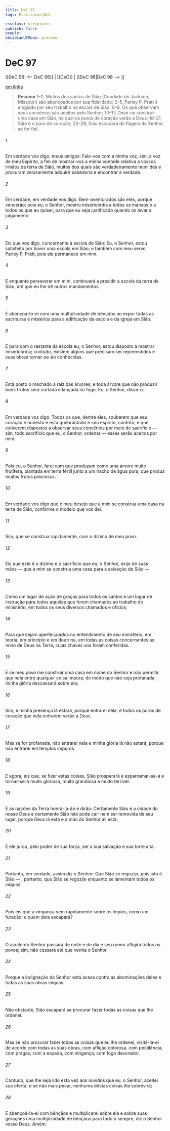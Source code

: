 ```yaml
---
title: DeC 97
tags: Escrituras\DeC

cssclass: scriptures
publish: false
people:
obsidianUIMode: preview
---
```


# DeC 97
[[DeC 96| <-- DeC 96]] | [[DeC]] | [[DeC 98|DeC 98 --> ]]

[em linha](https://churchofjesuschrist.org/study/scriptures/dc-testament/dc/97?lang=por)

> __Resumo__
1–2, Muitos dos santos de Sião (Condado de Jackson, Missouri) são abençoados por sua fidelidade; 3–5, Parley P. Pratt é elogiado por seu trabalho na escola de Sião; 6–9, Os que observam seus convênios são aceitos pelo Senhor; 10–17, Deve-se construir uma casa em Sião, na qual os puros de coração verão a Deus; 18–21, Sião é o puro de coração; 22–28, Sião escapará do flagelo do Senhor, se for fiel.

###### 1 
Em verdade vos digo, meus amigos: Falo-vos com a minha voz, sim, a voz de meu Espírito, a fim de mostrar-vos a minha vontade relativa a vossos irmãos da terra de Sião, muitos dos quais são verdadeiramente humildes e procuram zelosamente adquirir sabedoria e encontrar a verdade.

###### 2 
Em verdade, em verdade vos digo: Bem-aventurados são eles, porque vencerão; pois eu, o Senhor, mostro misericórdia a todos os mansos e a todos os que eu quiser, para que eu seja justificado quando os levar a julgamento.

###### 3 
Eis que vos digo, concernente à escola de Sião: Eu, o Senhor, estou satisfeito por haver uma escola em Sião; e também com meu servo Parley P. Pratt, pois ele permanece em mim.

###### 4 
E enquanto perseverar em mim, continuará a presidir a escola da terra de Sião, até que eu lhe dê outros mandamentos.

###### 5 
E abençoá-lo-ei com uma multiplicidade de bênçãos ao expor todas as escrituras e mistérios para a edificação da escola e da igreja em Sião.

###### 6 
E para com o restante da escola eu, o Senhor, estou disposto a mostrar misericórdia; contudo, existem alguns que precisam ser repreendidos e suas obras tornar-se-ão conhecidas.

###### 7 
Está posto o machado à raiz das árvores; e toda árvore que não produzir bons frutos será cortada e lançada no fogo. Eu, o Senhor, disse-o.

###### 8 
Em verdade vos digo: Todos os que, dentre eles, souberem que seu coração é honesto e está quebrantado e seu espírito, contrito; e que estiverem dispostos a observar seus convênios por meio de sacríficio — sim, todo sacrifício que eu, o Senhor, ordenar — esses serão aceitos por mim.

###### 9 
Pois eu, o Senhor, farei com que produzam como uma árvore muito frutífera, plantada em terra fértil junto a um riacho de água pura, que produz muitos frutos preciosos.

###### 10 
Em verdade vos digo que é meu desejo que a mim se construa uma casa na terra de Sião, conforme o modelo que vos dei.

###### 11 
Sim, que se construa rapidamente, com o dízimo de meu povo.

###### 12 
Eis que este é o dízimo e o sacrifício que eu, o Senhor, exijo de suas mãos — que a mim se construa uma casa para a salvação de Sião —

###### 13 
Como um lugar de ação de graças para todos os santos e um lugar de instrução para todos aqueles que forem chamados ao trabalho do ministério, em todos os seus diversos chamados e ofícios;

###### 14 
Para que sejam aperfeiçoados no entendimento de seu ministério, em teoria, em princípio e em doutrina, em todas as coisas concernentes ao reino de Deus na Terra, cujas chaves vos foram conferidas.

###### 15 
E se meu povo me construir uma casa em nome do Senhor e não permitir que nela entre qualquer coisa impura, de modo que não seja profanada, minha glória descansará sobre ela;

###### 16 
Sim, e minha presença lá estará, porque entrarei nela; e todos os puros de coração que nela entrarem verão a Deus.

###### 17 
Mas se for profanada, não entrarei nela e minha glória lá não estará; porque não entrarei em templos impuros.

###### 18 
E agora, eis que, se fizer estas coisas, Sião prosperará e esparramar-se-á e tornar-se-á muito gloriosa, muito grandiosa e muito terrível.

###### 19 
E as nações da Terra honrá-la-ão e dirão: Certamente Sião é a cidade do nosso Deus e certamente Sião não pode cair nem ser removida de seu lugar, porque Deus lá está e a mão do Senhor ali está;

###### 20 
E ele jurou, pelo poder de sua força, ser a sua salvação e sua torre alta.

###### 21 
Portanto, em verdade, assim diz o Senhor: Que Sião se regozije, pois isto é Sião — ; portanto, que Sião se regozije enquanto se lamentam todos os iníquos.

###### 22 
Pois eis que a vingança vem rapidamente sobre os ímpios, como um furacão; e quem dela escapará?

###### 23 
O açoite do Senhor passará de noite e de dia e seu rumor afligirá todos os povos; sim, não cessará até que venha o Senhor.

###### 24 
Porque a indignação do Senhor está acesa contra as abominações deles e todas as suas obras iníquas.

###### 25 
Não obstante, Sião escapará se procurar fazer todas as coisas que lhe ordenei.

###### 26 
Mas se não procurar fazer todas as coisas que eu lhe ordenei, visitá-la-ei de acordo com todas as suas obras, com aflição dolorosa, com pestilência, com pragas, com a espada, com vingança, com fogo devorador.

###### 27 
Contudo, que lhe seja lido esta vez aos ouvidos que eu, o Senhor, aceitei sua oferta; e se não mais pecar, nenhuma destas coisas lhe sobrevirá;

###### 28 
E abençoá-la-ei com bênçãos e multiplicarei sobre ela e sobre suas gerações uma multiplicidade de bênçãos para todo o sempre, diz o Senhor vosso Deus. Amém.

